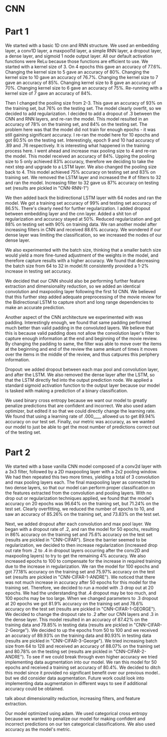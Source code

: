 # CNN

# Part 1

We started with a basic 1D cnn and RNN structure. We used an embedding layer, a conv1D layer, a maxpool1d layer, a simple RNN layer, a dropout layer, a dense layer, and sigmoid 1 node output layer. All our default activation functions were ReLu because those functions are efficient to use. We started with a kernel size of 3. On 4 epochs this gave an accuracy of 77.6%. Changing the kernel size to 5 gave an accuracy of 80%.  Changing the kernel size to 10 gave an accuracy of 76.7%. Changing the kernel size to 7 gave an accuracy of 85%. Changing kernel size to 8 gave an accuracy of 70%. Changing kernel size to 6 gave an accuracy of 75%. Re-running with a kernel size of 7 gave an accuracy of 84%.

Then I changed the pooling size from 2-3. This gave an accuracy of 93% on the training set, but 76% on the testing set. The model clearly overfit, so we decided to add regularization. I decided to add a dropout of .3 between the CNN and RNN layers, and re-ran the model. This model resulted in an accuracy of 78% on the training set, and 84% on the testing set. The problem here was that the model did not train for enough epochs - it was still gaining significant accuracy. I re-ran the model here for 10 epochs and got 80.5% on the testing set. Interestingly, epoch 9 and 10 had accuracy of .89 and .76 respectively. It is interesting what happened in the training process here. I went ahead and increase max pooling size to 4 and re-ran the model. This model received an accuracy of 84%. Upping the pooling size to 5 only achieved 83% accuracy, therefore we deciding to take the next step and upgrade to a LSTM layer. We also changed the pooling size back to 4. This model achieved 75% accuracy on testing set and 83% on training set. We removed the LSTM layer and increased the # of filters to 32 and ran the model. Increasing filter to 32 gave us 87% accuracy on testing set (results are pickled in "CNN-RNN-1")

We then added back the bidirectional LSTM layer with 64 nodes and ran the model. We got a training set accuracy of 99% and testing set accuracy of 86.5%. There's clearly need for further regularization. I added dropout between embedding layer and the cnn layer. Added a shit ton of regularization and accuracy stayed at 50%. Reduced regularization and got 88% on testing set with 90% on training data. We ran another model after increasing filters in CNN and received 88.6% accuracy. We wondered if our dense layer was limiting the classification, so we increased the nodes of our dense layer.

We also experimented with the batch size, thinking that a smaller batch size would yield a more fine-tuned adjustment of the weights in the model, and therefore capture results with a higher accuracy. We found that decreasing the batch size from 64 to 32 in model.fit consistently provided a 1-2% increase in testing set accuracy.

We decided that our CNN should also be performing further feature extraction and dimensionality reduction, so we added an identical convolution and maxpooling layer following the first 1d CNN. We believed that this further step added adequate preprocessing of the movie review for the Bidirectional LSTM to capture short and long range dependencies to make an accurate prediction.

Another aspect of the CNN architecture we experimented with was padding. Interestingly enough, we found that same padding performed much better than valid padding in the convoluted layers. We believe that this is because valid padding does not allow the convolution layer's filter to capture enough information at the end and beginning of the movie review. By changing the padding to same, the filter was able to move over the items at the beginning and end of the review the same amkunt of times it moves over the items in the middle of the review, and thus catpures this periphery information. 

Dropout: we added dropout between each max pool and convolution layer, and after the LSTM. We also removed the dense layer after the LSTM, so that the LSTM directly fed into the output prediction node. We applied a standard sigmoid activation function to the output layer because our model is tasked with making a prediction of a binary classification.

We used binary cross entropy because we want our model to greatly penalize predictions that are confident and incorrect. We also used adam optimizer, but edited it so that we could directly change the learning rate. We found that using a learning rate of .000____ allowed us to get 89.94% accuracy on our test set. Finally, our metric was accuracy, as we wanted our model to just be able to get the most number of predictions correct out of the testing set.

# Part 2

We started with a base vanilla CNN model composed of a conv2d layer with a 3x3 filter, followed by a 2D maxpooling layer with a 2x2 pooling window. We had then repeated this two more times, yielding a total of 3 convolution and max pooling layers each. The final maxpooling layer  as connected to two   dense layers, so that our model can perform proper classification on the features extracted from the convolution and pooling layers. With no drop out or regularization techniques applied, we found that the model's accuracy on 20 epochs was 96.64% on the training set, but 71.24% on the test set. Clearly overfitting, we reduced the number of epochs to 10, and saw an accuracy of 85.26% on the training set, and 73.83% on the test set.

Next, we added dropout after each convolution and max pool layer. We began with a dropout rate of .2, and ran the model for 50 epochs, resulting in 86% accuracy on the training set and 75.6% accuracy on the test set (results are pickled in "CNN-CIFAR"). Since the barrier seemed to be regularization, we decided to then increase regularization (increased drop out rate from .2 to .4 in dropout layers occurring after the conv2D and maxpooling layers) to try to get the remaining 4% accuracy. We also increased epochs to 100 to compensate for the increase in required training due to the increase in regularization. We ran the model for 100 epochs and got 77.18% accuracy on the training set and 75.97% accuracy on the test set (results are pickled in "CNN-CIFAR-1-ANDRE"). We noticed that there was not much increase in accuracy after 50 epochs for this model for the training set. Therefore, we decided to run a model with .3 drop out at 20 epochs. We had the understanding that .4 dropout may be too much, and 100 epochs may be too large. When we changed parameters to .3 dropout at 20 epochs we got 81.9% accuracy on the training set and 78.6% accuracy on the test set (results are pickled in "CNN-CIFAR-1-GEORGE"). We decided to change the dropout rate to .2 after our CNN layers and .3 in the dense layer. This model resulted in an accuracy of 87.42% on the training data and 79.85% in testing data (results are pickled in "CNN-CIFAR-2-George"). We decided to up the epochs from 50 to 100 and we received an accuracy of 89.93% on the training data and 80.93% in testing data (results are pickled in "CNN-CIFAR-3-George"). We tried increasing batch size from 64 to 128 and received an accuracy of 88.07% on the training set and 80.78% on the testing set (results are pickled in "CNN-CIFAR-2-ANDRE"). To see if we could break through even higher accuracy we tried implementing data augmentation into our model. We ran this model for 50 epochs and received a training set accuracy of 80.4%. We decided to ditch this model since it provided no significant benefit over our previous model.. but we did consider data augmentation. Future work could look into implementing data augmentation in different ways to see if additional accuracy could be obtained.

talk about dimensionality reduction, increasing filters, and feature extraction.

Our model optimized using adam. We used categorical cross entropy because we wanted to penalize our model for making confident and incorrect predictions on our ten categorical classifications. We also used accuracy as the model's metric.
